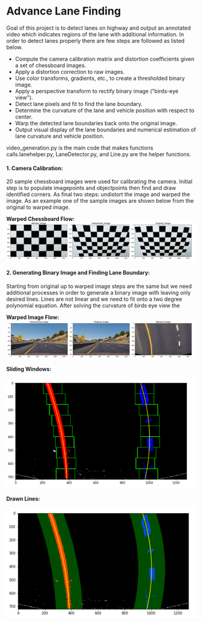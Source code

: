 # Advance Lane Finding

Goal of this project is to detect lanes on highway and output an annotated video which indicates regions of the lane with additional information. In order to detect lanes properly there are few steps are followed as listed below. 


-  Compute the camera calibration matrix and distortion coefficients given a set of chessboard images.
-  Apply a distortion correction to raw images.
-  Use color transforms, gradients, etc., to create a thresholded binary image.
-  Apply a perspective transform to rectify binary image ("birds-eye view").
-  Detect lane pixels and fit to find the lane boundary.
-  Determine the curvature of the lane and vehicle position with respect to center.
-  Warp the detected lane boundaries back onto the original image.
-  Output visual display of the lane boundaries and numerical estimation of lane curvature and vehicle position.


video_generation.py is the main code that makes functions calls.lanehelper.py, LaneDetector.py, and Line.py are the helper functions.

#### 1. Camera Calibration:

20 sample chessboard images were used for calibrating the camera. Initial step is to populate imagepoints and objectpoints then find and draw identified corners. As final two steps: undistort the image and warped the image. As an example one of the sample images are shown below from the original to warped image.  

**Warped Chessboard Flow:**
![[Warped Image]](camera_cal_out/WarpedBoard.png)



#### 2. Generating Binary Image and Finding Lane Boundary:

Starting from original up to warped image steps are the same but we need additional processes in order to generate a binary image with leaving only desired lines. Lines are not linear and we need to fit onto a two degree polynomial equation. After solving the curvature of birds eye view the   

**Warped Image Flow:**
![[Warped Image]](test_images_out/WarpedImage.PNG)

**Sliding Windows:**

![[Warped Image]](test_images_out/SlidingWindows.png)

**Drawn Lines:**

![[Warped Image]](test_images_out/DrawnLines.png)





